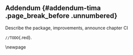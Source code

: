 ## Addendum {#addendum-tima .page_break_before .unnumbered}

Describe the package, improvements, announce chapter CI

`//TODO`{.red}.

\newpage
